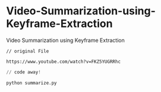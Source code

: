 # Video-Summarization-using-Keyframe-Extraction
Video Summarization using Keyframe Extraction 

```
// original File

https://www.youtube.com/watch?v=FKZ5YUGRRhc

```

```python
// code away!

python summarize.py

```


